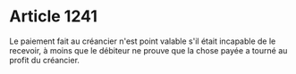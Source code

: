 # Article 1241

Le paiement fait au créancier n'est point valable s'il était incapable de le recevoir, à moins que le débiteur ne prouve que la chose payée a tourné au profit du créancier.
